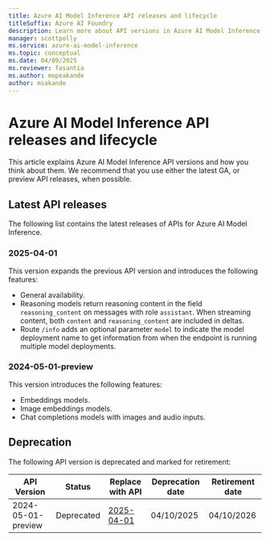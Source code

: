 ```yaml
---
title: Azure AI Model Inference API releases and lifecycle
titleSuffix: Azure AI Foundry
description: Learn more about API versions in Azure AI Model Inference in Azure AI Services.
manager: scottpolly
ms.service: azure-ai-model-inference
ms.topic: conceptual
ms.date: 04/09/2025
ms.reviewer: fasantia
ms.author: mopeakande
author: msakande
---
```


# Azure AI Model Inference API releases and lifecycle

This article explains Azure AI Model Inference API versions and how you think about them. We recommend that you use either the latest GA, or preview API releases, when possible.

## Latest API releases

The following list contains the latest releases of APIs for Azure AI Model Inference. 

### 2025-04-01

This version expands the previous API version and introduces the following features:

* General availability.
* Reasoning models return reasoning content in the field `reasoning_content` on messages with role `assistant`. When streaming content, both `content` and `reasoning_content` are included in deltas.
* Route `/info` adds an optional parameter `model` to indicate the model deployment name to get information from when the endpoint is running multiple model deployments.

### 2024-05-01-preview

This version introduces the following features:

* Embeddings models.
* Image embeddings models.
* Chat completions models with images and audio inputs.

## Deprecation

The following API version is deprecated and marked for retirement:

| API Version        | Status     | Replace with API     | Deprecation date | Retirement date | 
|--------------------|------------|----------------------|------------------|-----------------|
| 2024-05-01-preview | Deprecated | [2025-04-01](/rest/api/aifoundry/model-inference/operation-groups?view=rest-aifoundry-model-inference-2024-04-01&preserve-view=true)       | 04/10/2025       | 04/10/2026      | 